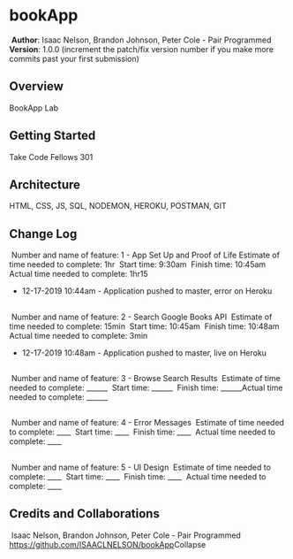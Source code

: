 # bookApp
​
**Author**: Isaac Nelson, Brandon Johnson, Peter Cole - Pair Programmed
**Version**: 1.0.0 (increment the patch/fix version number if you make more commits past your first submission)
​
## Overview
BookApp Lab
​
## Getting Started
Take Code Fellows 301
​
## Architecture
HTML, CSS, JS, SQL, NODEMON, HEROKU, POSTMAN, GIT
​
## Change Log
​
Number and name of feature: 1 - App Set Up and Proof of Life
​
Estimate of time needed to complete: 1hr
​
Start time: 9:30am
​
Finish time: 10:45am
​
Actual time needed to complete: 1hr15
​
- 12-17-2019 10:44am - Application pushed to master, error on Heroku
​
## 
​
Number and name of feature: 2 - Search Google Books API
​
Estimate of time needed to complete: 15min
​
Start time: 10:45am
​
Finish time: 10:48am
​
Actual time needed to complete: 3min
​
- 12-17-2019 10:48am - Application pushed to master, live on Heroku
​
## 
​
Number and name of feature: 3 - Browse Search Results
​
Estimate of time needed to complete: ______
​
Start time: ______
​
Finish time: ______
​
Actual time needed to complete: ______
​
## 
​
Number and name of feature: 4 - Error Messages
​
Estimate of time needed to complete: ____
​
Start time: ____
​
Finish time: ____
​
Actual time needed to complete: ____
​
## 
​
Number and name of feature: 5 - UI Design
​
Estimate of time needed to complete: ____
​
Start time: ____
​
Finish time: ____
​
Actual time needed to complete: ____
​
## Credits and Collaborations
​
Isaac Nelson, Brandon Johnson, Peter Cole - Pair Programmed
https://github.com/ISAACLNELSON/bookApp
​
Collapse



